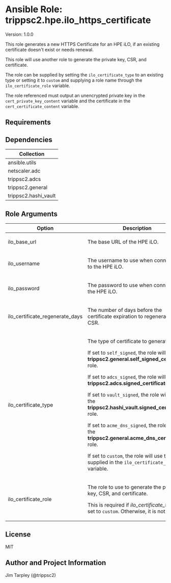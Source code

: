 <!-- BEGIN_ANSIBLE_DOCS -->

# Ansible Role: trippsc2.hpe.ilo_https_certificate
Version: 1.0.0

This role generates a new HTTPS Certificate for an HPE iLO, if an existing certificate doesn't exist or needs renewal.

This role will use another role to generate the private key, CSR, and certificate.

The role can be supplied by setting the `ilo_certificate_type` to an existing type or setting it to `custom` and supplying a role name through the `ilo_certificate_role` variable.

The role referenced must output an unencrypted private key in the `cert_private_key_content` variable and the certificate in the `cert_certificate_content` variable.


## Requirements


## Dependencies

| Collection |
| ---------- |
| ansible.utils |
| netscaler.adc |
| trippsc2.adcs |
| trippsc2.general |
| trippsc2.hashi_vault |

## Role Arguments
|Option|Description|Type|Required|Choices|Default|
|---|---|---|---|---|---|
| ilo_base_url | <p>The base URL of the HPE iLO.</p> | str | yes |  |  |
| ilo_username | <p>The username to use when connecting to the HPE iLO.</p> | str | yes |  |  |
| ilo_password | <p>The password to use when connecting to the HPE iLO.</p> | str | yes |  |  |
| ilo_certificate_regenerate_days | <p>The number of days before the certificate expiration to regenerate the CSR.</p> | int | no |  | 30 |
| ilo_certificate_type | <p>The type of certificate to generate.</p><p>If set to `self_signed`, the role will use the **trippsc2.general.self_signed_certificate** role.</p><p>If set to `adcs_signed`, the role will use the **trippsc2.adcs.signed_certificate** role.</p><p>If set to `vault_signed`, the role will use the **trippsc2.hashi_vault.signed_certificate** role.</p><p>If set to `acme_dns_signed`, the role will use the **trippsc2.general.acme_dns_certificate** role.</p><p>If set to `custom`, the role will use the role supplied in the `ilo_certificate_role` variable.</p> | str | yes | <ul><li>self_signed</li><li>adcs_signed</li><li>vault_signed</li><li>acme_dns_signed</li><li>custom</li></ul> |  |
| ilo_certificate_role | <p>The role to use to generate the private key, CSR, and certificate.</p><p>This is required if *ilo_certificate_type* is set to `custom`. Otherwise, it is not used.</p> | str | no |  |  |


## License
MIT

## Author and Project Information
Jim Tarpley (@trippsc2)
<!-- END_ANSIBLE_DOCS -->
